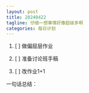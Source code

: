 ```yaml
---
layout: post
title: 20240422
tagline: 仔细一想事情好像超级多啊
categories: 每日计划
---
```




1. [ ] 做偏屈层作业

2. [ ] 准备讨论班手稿

3. [ ] 改作业1+1

一句话总结：
